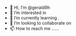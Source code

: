 - 👋 Hi, I’m @gerald9h 
- 👀 I’m interested in 
- 🌱 I’m currently learning .
- 💞️ I’m looking to collaborate on 
- 📫 How to reach me ......

<!---
gerald9h/gerald9h is a ✨ special ✨ repository because its `README.md` (this file) appears on your GitHub profile.
You can click the Preview link to take a look at your changes.
--->
